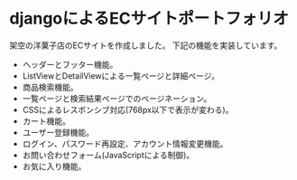 <h1>djangoによるECサイトポートフォリオ</h1>

架空の洋菓子店のECサイトを作成しました。
下記の機能を実装しています。
<ul>
  <li>ヘッダーとフッター機能。</li>
  <li>ListViewとDetailViewによる一覧ページと詳細ページ。</li>
  <li>商品検索機能。</li>
  <li>一覧ページと検索結果ページでのページネーション。</li>
  <li>CSSによるレスポンシブ対応(768px以下で表示が変わる)。</li>
  <li>カート機能。</li>
  <li>ユーザー登録機能。</li>
  <li>ログイン、パスワード再設定、アカウント情報変更機能。</li>
  <li>お問い合わせフォーム(JavaScriptによる制御)。</li>
  <li>お気に入り機能。</li>
</ul>
